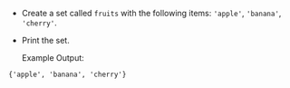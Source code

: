 - Create a set called `fruits` with the following items: `'apple'`, `'banana'`, `'cherry'`.
- Print the set.

  Example Output:  
```
{'apple', 'banana', 'cherry'}
```
 


